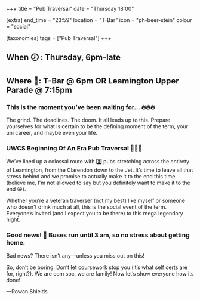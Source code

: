 +++
title = "Pub Traversal"
date = "Thursday 18:00"

[extra]
end_time = "23:59"
location = "T-Bar"
icon = "ph-beer-stein"
colour = "social"

[taxonomies]
tags = ["Pub Traversal"]
+++

## When :clock7: : Thursday, 6pm-late
## Where :round_pushpin:: T-Bar @ 6pm OR Leamington Upper Parade @ 7:15pm

### This is the moment you’ve been waiting for... :fire::fire::fire:
The grind. The deadlines. The doom. It all leads up to this.
Prepare yourselves for what is certain to be the defining moment of the term, your uni career, and maybe even your life.

### UWCS Beginning Of An Era Pub Traversal :saluting_face::saluting_face::saluting_face:
We’ve lined up a colossal route with :eight: pubs stretching across the entirety of Leamington, from the Clarendon down to the Jet. It’s time to leave all that stress behind and we promise to actually make it to the end this time (believe me, I'm not allowed to say but you definitely want to make it to the end :grin:).

Whether you’re a veteran traverser (not my best) like myself or someone who doesn't drink much at all, this is the social event of the term. Everyone’s invited (and I expect you to be there) to this mega legendary night.

### Good news! :bus: Buses run until 3 am, so no stress about getting home. 
Bad news? There isn’t any—unless you miss out on this!

So, don’t be boring. Don’t let coursework stop you (it’s what self certs are for, right?).
We are com soc, we are family! Now let’s show everyone how its done!

—Rowan Shields
